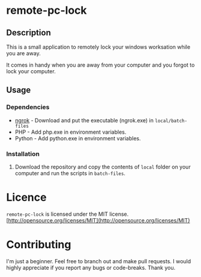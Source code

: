# remote-pc-lock

## Description

This is a small application to remotely lock your windows worksation while you are away.

It comes in handy when you are away from your computer and you forgot to lock your computer.

## Usage

### Dependencies
- [ngrok](https://ngrok.com/) - Download and put the executable (ngrok.exe) in `local/batch-files` 
- PHP - Add php.exe in environment variables.
- Python - Add python.exe in environment variables.

### Installation
1. Download the repository and copy the contents of `local` folder on your computer and run the scripts in `batch-files`.  

# Licence

`remote-pc-lock` is licensed under the MIT license. [http://opensource.org/licenses/MIT](http://opensource.org/licenses/MIT)

# Contributing

I'm just a beginner. Feel free to branch out and make pull requests. I would highly appreciate if you report any bugs or code-breaks. Thank you.
